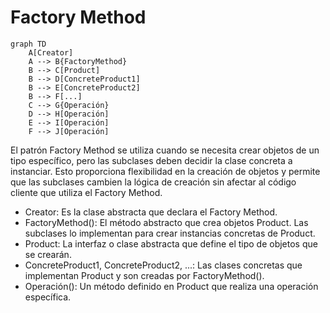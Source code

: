# Factory Method  

```mermaid
graph TD
    A[Creator]
    A --> B{FactoryMethod}
    B --> C[Product]
    B --> D[ConcreteProduct1]
    B --> E[ConcreteProduct2]
    B --> F[...]
    C --> G{Operación}
    D --> H[Operación]
    E --> I[Operación]
    F --> J[Operación]
```
El patrón Factory Method se utiliza cuando se necesita crear objetos de un tipo específico, pero las subclases deben decidir la clase concreta a instanciar. Esto proporciona flexibilidad en la creación de objetos y permite que las subclases cambien la lógica de creación sin afectar al código cliente que utiliza el Factory Method.
- Creator: Es la clase abstracta que declara el Factory Method.
- FactoryMethod(): El método abstracto que crea objetos Product. Las subclases lo implementan para crear instancias concretas de Product.
- Product: La interfaz o clase abstracta que define el tipo de objetos que se crearán.
- ConcreteProduct1, ConcreteProduct2, ...: Las clases concretas que implementan Product y son creadas por FactoryMethod().
- Operación(): Un método definido en Product que realiza una operación específica.

